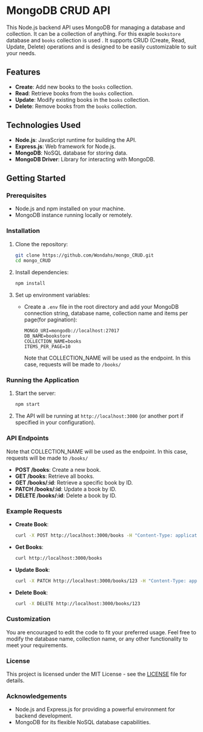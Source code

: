 # MongoDB CRUD API

This Node.js backend API uses MongoDB for managing a database and collection. It can be a collection of anything. For this exaple `bookstore` database and `books` collection is used . It supports CRUD (Create, Read, Update, Delete) operations and is designed to be easily customizable to suit your needs.

## Features

- **Create**: Add new books to the `books` collection.
- **Read**: Retrieve books from the `books` collection.
- **Update**: Modify existing books in the `books` collection.
- **Delete**: Remove books from the `books` collection.

## Technologies Used

- **Node.js**: JavaScript runtime for building the API.
- **Express.js**: Web framework for Node.js.
- **MongoDB**: NoSQL database for storing data.
- **MongoDB Driver**: Library for interacting with MongoDB.

## Getting Started

### Prerequisites

- Node.js and npm installed on your machine.
- MongoDB instance running locally or remotely.

### Installation

1. Clone the repository:

   ```bash
   git clone https://github.com/Wondahs/mongo_CRUD.git
   cd mongo_CRUD
   ```

2. Install dependencies:

   ```bash
   npm install
   ```

3. Set up environment variables:
   - Create a `.env` file in the root directory and add your MongoDB connection string, database name, collection name and items per page(for pagination):

     ```plaintext
     MONGO_URI=mongodb://localhost:27017
     DB_NAME=bookstore
     COLLECTION_NAME=books
     ITEMS_PER_PAGE=10
     ```

     Note that COLLECTION_NAME will be used as the endpoint. In this case, requests will be made to `/books/`

### Running the Application

1. Start the server:

   ```bash
   npm start
   ```

2. The API will be running at `http://localhost:3000` (or another port if specified in your configuration).

### API Endpoints

  Note that COLLECTION_NAME will be used as the endpoint. In this case, requests will be made to `/books/`

- **POST /books**: Create a new book.
- **GET /books**: Retrieve all books.
- **GET /books/:id**: Retrieve a specific book by ID.
- **PATCH /books/:id**: Update a book by ID.
- **DELETE /books/:id**: Delete a book by ID.

### Example Requests

- **Create Book**:

  ```bash
  curl -X POST http://localhost:3000/books -H "Content-Type: application/json" -d '{"title": "Example Book", "author": "Author Name", "year": 2024}'
  ```

- **Get Books**:

  ```bash
  curl http://localhost:3000/books
  ```

- **Update Book**:

  ```bash
  curl -X PATCH http://localhost:3000/books/123 -H "Content-Type: application/json" -d '{"title": "Updated Book", "author": "New Author", "year": 2025}'
  ```

- **Delete Book**:

  ```bash
  curl -X DELETE http://localhost:3000/books/123
  ```

### Customization

You are encouraged to edit the code to fit your preferred usage. Feel free to modify the database name, collection name, or any other functionality to meet your requirements.

### License

This project is licensed under the MIT License - see the [LICENSE](./LICENSE) file for details.

### Acknowledgements

- Node.js and Express.js for providing a powerful environment for backend development.
- MongoDB for its flexible NoSQL database capabilities.
